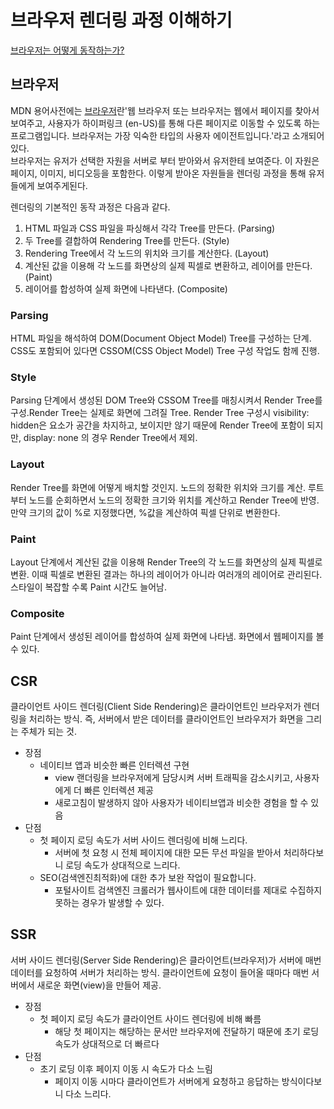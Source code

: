 # 브라우저 렌더링 과정 이해하기

[브라우저는 어떻게 동작하는가?](https://d2.naver.com/helloworld/59361)

## 브라우저

MDN 용어사전에는 [브라우저](https://developer.mozilla.org/ko/docs/Glossary/Browser)란'웹 브라우저 또는 브라우저는 웹에서 페이지를 찾아서 보여주고, 사용자가
하이퍼링크 (en-US)를 통해 다른 페이지로 이동할 수 있도록 하는 프로그램입니다. 브라우저는 가장 익숙한 타입의 사용자
에이전트입니다.'라고 소개되어있다.   
브라우저는 유저가 선택한 자원을 서버로 부터 받아와서 유저한테 보여준다. 이 자원은 페이지, 이미지, 비디오등을 포함한다. 이렇게 받아온 자원들을 렌더링 과정을 통해 유저들에게 보여주게된다.

렌더링의 기본적인 동작 과정은 다음과 같다.

1. HTML 파일과 CSS 파일을 파싱해서 각각 Tree를 만든다. (Parsing)
2. 두 Tree를 결합하여 Rendering Tree를 만든다. (Style)
3. Rendering Tree에서 각 노드의 위치와 크기를 계산한다. (Layout)
4. 계산된 값을 이용해 각 노드를 화면상의 실제 픽셀로 변환하고, 레이어를 만든다. (Paint)
5. 레이어를 합성하여 실제 화면에 나타낸다. (Composite)

### Parsing

HTML 파일을 해석하여 DOM(Document Object Model) Tree를 구성하는 단계. CSS도 포함되어 있다면 CSSOM(CSS Object Model) Tree 구성 작업도 함께 진행.

### Style

Parsing 단계에서 생성된 DOM Tree와 CSSOM Tree를 매칭시켜서 Render Tree를 구성.Render Tree는 실제로 화면에 그려질 Tree.
Render Tree 구성시 visibility: hidden은 요소가 공간을 차지하고, 보이지만 않기 때문에 Render Tree에 포함이 되지만, display: none 의 경우 Render Tree에서 제외.

### Layout

Render Tree를 화면에 어떻게 배치할 것인지. 노드의 정확한 위치와 크기를 계산.
루트부터 노드를 순회하면서 노드의 정확한 크기와 위치를 계산하고 Render Tree에 반영. 만약 크기의 값이 %로 지정했다면, %값을 계산하여 픽셀 단위로 변환한다.

### Paint

Layout 단계에서 계산된 값을 이용해 Render Tree의 각 노드를 화면상의 실제 픽셀로 변환. 이때 픽셀로 변환된 결과는 하나의 레이어가 아니라 여러개의 레이어로 관리된다.
스타일이 복잡할 수록 Paint 시간도 늘어남.

### Composite

Paint 단계에서 생성된 레이어를 합성하여 실제 화면에 나타냄. 화면에서 웹페이지를 볼 수 있다.

## CSR

클라이언트 사이드 렌더링(Client Side Rendering)은 클라이언트인 브라우저가 렌더링을 처리하는 방식.
즉, 서버에서 받은 데이터를 클라이언트인 브라우저가 화면을 그리는 주체가 되는 것.

- 장점
    - 네이티브 앱과 비슷한 빠른 인터렉션 구현
        - view 랜더링을 브라우저에게 담당시켜 서버 트래픽을 감소시키고, 사용자에게 더 빠른 인터렉션 제공
        - 새로고침이 발생하지 않아 사용자가 네이티브앱과 비슷한 경험을 할 수 있음
- 단점
    - 첫 페이지 로딩 속도가 서버 사이드 렌더링에 비해 느리다.
        - 서버에 첫 요청 시 전체 페이지에 대한 모든 무선 파일을 받아서 처리하다보니 로딩 속도가 상대적으로 느리다.
    - SEO(검색엔진최적화)에 대한 추가 보완 작업이 필요합니다.
        - 포털사이트 검색엔진 크롤러가 웹사이트에 대한 데이터를 제대로 수집하지 못하는 경우가 발생할 수 있다.

## SSR

서버 사이드 렌더링(Server Side Rendering)은 클라이언트(브라우저)가 서버에 매번 데이터를 요청하여 서버가 처리하는 방식. 클라이언트에 요청이 들어올 때마다 매번 서버에서 새로운 화면(view)을 만들어 제공.

- 장점
    - 첫 페이지 로딩 속도가 클라이언트 사이드 렌더링에 비해 빠름
        - 해당 첫 페이지는 해당하는 문서만 브라우저에 전달하기 때문에 초기 로딩 속도가 상대적으로 더 빠르다
- 단점
    - 초기 로딩 이후 페이지 이동 시 속도가 다소 느림
        - 페이지 이동 시마다 클라이언트가 서버에게 요청하고 응답하는 방식이다보니 다소 느리다.

<Comment/>
